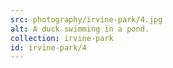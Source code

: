 ```yaml
---
src: photography/irvine-park/4.jpg
alt: A duck swimming in a pond.
collection: irvine-park
id: irvine-park/4
---
```

